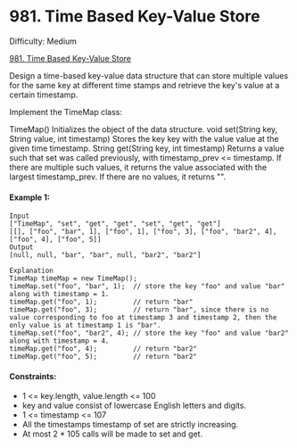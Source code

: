 # 981. Time Based Key-Value Store

Difficulty: Medium

[981. Time Based Key-Value Store](https://leetcode.com/problems/time-based-key-value-store)

Design a time-based key-value data structure that can store multiple values for the same key at different time stamps and retrieve the key's value at a certain timestamp.

Implement the TimeMap class:

TimeMap() Initializes the object of the data structure.
void set(String key, String value, int timestamp) Stores the key key with the value value at the given time timestamp.
String get(String key, int timestamp) Returns a value such that set was called previously, with timestamp_prev <= timestamp. If there are multiple such values, it returns the value associated with the largest timestamp_prev. If there are no values, it returns "".

#### Example 1:

```
Input
["TimeMap", "set", "get", "get", "set", "get", "get"]
[[], ["foo", "bar", 1], ["foo", 1], ["foo", 3], ["foo", "bar2", 4], ["foo", 4], ["foo", 5]]
Output
[null, null, "bar", "bar", null, "bar2", "bar2"]

Explanation
TimeMap timeMap = new TimeMap();
timeMap.set("foo", "bar", 1);  // store the key "foo" and value "bar" along with timestamp = 1.
timeMap.get("foo", 1);         // return "bar"
timeMap.get("foo", 3);         // return "bar", since there is no value corresponding to foo at timestamp 3 and timestamp 2, then the only value is at timestamp 1 is "bar".
timeMap.set("foo", "bar2", 4); // store the key "foo" and value "bar2" along with timestamp = 4.
timeMap.get("foo", 4);         // return "bar2"
timeMap.get("foo", 5);         // return "bar2"
```

#### Constraints:

-   1 <= key.length, value.length <= 100
-   key and value consist of lowercase English letters and digits.
-   1 <= timestamp <= 107
-   All the timestamps timestamp of set are strictly increasing.
-   At most 2 \* 105 calls will be made to set and get.
